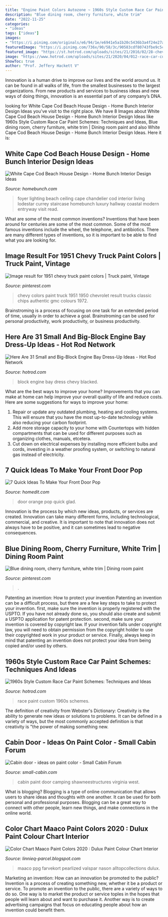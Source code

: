 ```yaml
---
title: "Engine Paint Colors Autozone ~ 1960s Style Custom Race Car Paint Schemes: Techniques And Ideas"
description: "Blue dining room, cherry furniture, white trim"
date: "2022-11-25"
categories:
- "ideas"
tags: ["ideas"]
images:
- "https://i.pinimg.com/originals/e6/94/1e/e6941e5a1b20c5436b3a4f24e27a5cf1.png"
featuredImage: "https://i.pinimg.com/736x/90/58/3c/90583cdf80743fbe9c5c16d9585c98eb.jpg"
featured_image: "https://st.hotrod.com/uploads/sites/21/2016/02/28-chevy-engine-bay-dress-up-blacked-out-small-block.jpg"
image: "https://www.hotrod.com/uploads/sites/21/2020/04/012-race-car-custom-paint-1960s-dragsters.jpg"
ShowToc: true
author: "Prof. Jeffery Hackett V"
---
```



Innovation is a human drive to improve our lives and the world around us. It can be found in all walks of life, from the smallest businesses to the largest organizations. From new products and services to business ideas and new ways of doing things, innovation is an essential part of any company’s DNA.

	

		
looking for White Cape Cod Beach House Design - Home Bunch Interior Design Ideas you've visit to the right place. We have 8 Images about White Cape Cod Beach House Design - Home Bunch Interior Design Ideas like 1960s Style Custom Race Car Paint Schemes: Techniques and Ideas, Blue dining room, cherry furniture, white trim | Dining room paint and also White Cape Cod Beach House Design - Home Bunch Interior Design Ideas. Here it is:
		
    
## White Cape Cod Beach House Design - Home Bunch Interior Design Ideas

<img loading=lazy src="http://www.homebunch.com/wp-content/uploads/2017/03/Foyer-lighting-Foyer-lighting-ideas-High-ceiling-foyer-lighting-Foyer-Lighting-is-Currey-and-Co-Lodestar-Chandelier-foyerlighting-foyer-lighting-highceilinglighting-CurreyandCo-Lodestar-Chandelier.jpg" onerror="this.onerror=null;this.src='https://tse4.mm.bing.net/th?id=OIP.f-krgsN8TEBAnDBwtLxL7QHaIL&amp;pid=15.1';" alt="White Cape Cod Beach House Design - Home Bunch Interior Design Ideas">

_Source: homebunch.com_

>foyer lighting beach ceiling cape chandelier cod interior living lodestar currey staircase homebunch luxury hallway coastal modern entryway visit read. 

	

What are some of the most common inventions?
Inventions that have been around for centuries are some of the most common. Some of the most famous inventions include the wheel, the telephone, and antibiotics. There are many different types of inventions, so it is important to be able to find what you are looking for.

    
## Image Result For 1951 Chevy Truck Paint Colors | Truck Paint, Vintage

<img loading=lazy src="https://i.pinimg.com/736x/90/58/3c/90583cdf80743fbe9c5c16d9585c98eb.jpg" onerror="this.onerror=null;this.src='https://tse4.mm.bing.net/th?id=OIP.izuWOVBB595oARSd6rt_yQHaIk&amp;pid=15.1';" alt="Image result for 1951 chevy truck paint colors | Truck paint, Vintage">

_Source: pinterest.com_

>chevy colors paint truck 1951 1950 chevrolet result trucks classic chips authentic gmc colours 1972. 

	

Brainstroming is a process of focusing on one task for an extended period of time, usually in order to achieve a goal. Brainstroming can be used for personal productivity, work productivity, or business productivity.

    
## Here Are 31 Small And Big-Block Engine Bay Dress-Up Ideas - Hot Rod Network

<img loading=lazy src="https://st.hotrod.com/uploads/sites/21/2016/02/28-chevy-engine-bay-dress-up-blacked-out-small-block.jpg" onerror="this.onerror=null;this.src='https://tse4.mm.bing.net/th?id=OIP.DFR13B0htnwmLl5Y72i3SgHaE8&amp;pid=15.1';" alt="Here Are 31 Small and Big-Block Engine Bay Dress-Up Ideas - Hot Rod Network">

_Source: hotrod.com_

>block engine bay dress chevy blacked. 

	

What are the best ways to improve your home?
Improvements that you can make at home can help improve your overall quality of life and reduce costs. Here are some suggestions for ways to improve your home: 
1. Repair or update any outdated plumbing, heating and cooling systems. This will ensure that you have the most up-to-date technology while also reducing your carbon footprint. 
2. Add more storage capacity to your home with Countertops with hidden compartments that can be used for different purposes such as organizing clothes, manuals, etcetera. 
3. Cut down on electrical expenses by installing more efficient bulbs and cords, investing in a weather proofing system, or switching to natural gas instead of electricity. 

    
## 7 Quick Ideas To Make Your Front Door Pop

<img loading=lazy src="https://cdn.homedit.com/wp-content/uploads/2012/08/orange-front-door.jpg" onerror="this.onerror=null;this.src='https://tse4.mm.bing.net/th?id=OIP.iReLRslVEyqHKUGpwmc4PgHaHa&amp;pid=15.1';" alt="7 Quick Ideas To Make Your Front Door Pop">

_Source: homedit.com_

>door orange pop quick glad. 

	

Innovation is the process by which new ideas, products, or services are created. Innovation can take many different forms, including technological, commercial, and creative. It is important to note that innovation does not always have to be positive, and it can sometimes lead to negative consequences.

    
## Blue Dining Room, Cherry Furniture, White Trim | Dining Room Paint

<img loading=lazy src="https://i.pinimg.com/originals/e6/94/1e/e6941e5a1b20c5436b3a4f24e27a5cf1.png" onerror="this.onerror=null;this.src='https://tse1.mm.bing.net/th?id=OIP.k0mDYhDoD2pNjb92h4-MXAHaKB&amp;pid=15.1';" alt="Blue dining room, cherry furniture, white trim | Dining room paint">

_Source: pinterest.com_

>. 

	

Patenting an invention: How to protect your invention
Patenting an invention can be a difficult process, but there are a few key steps to take to protect your invention. first, make sure the invention is properly registered with the USPTO. If you have not already done so, you should also create and submit a USPTO application for patent protection. second, make sure your invention is covered by copyright law. If your invention falls under copyright law, you will need to obtain permission from the copyright holder to use their copyrighted work in your product or service. Finally, always keep in mind that patenting an invention does not protect your idea from being copied and/or used by others.

    
## 1960s Style Custom Race Car Paint Schemes: Techniques And Ideas

<img loading=lazy src="https://www.hotrod.com/uploads/sites/21/2020/04/012-race-car-custom-paint-1960s-dragsters.jpg" onerror="this.onerror=null;this.src='https://tse2.mm.bing.net/th?id=OIP.WkjrB6OppdVrpwbI9-TTzgHaEK&amp;pid=15.1';" alt="1960s Style Custom Race Car Paint Schemes: Techniques and Ideas">

_Source: hotrod.com_

>race paint custom 1960s schemes. 

	

The definition of creativity from Webster's Dictionary:
Creativity is the ability to generate new ideas or solutions to problems. It can be defined in a variety of ways, but the most commonly accepted definition is that creativity is "the power of making something new.

    
## Cabin Door - Ideas On Paint Color - Small Cabin Forum

<img loading=lazy src="https://www.small-cabin.com/forum/shared_files/uploaded/4504/66735_2_o.jpg" onerror="this.onerror=null;this.src='https://tse4.mm.bing.net/th?id=OIP.q40dUS2d4YI13o9yul20aQHaE8&amp;pid=15.1';" alt="Cabin door - ideas on paint color - Small Cabin Forum">

_Source: small-cabin.com_

>cabin paint door camping shawneestructures virginia west. 

	

What is blogging?
Blogging is a type of online communication that allows users to share ideas and thoughts with one another. It can be used for both personal and professional purposes. Blogging can be a great way to connect with other people, learn new things, and make connections in the online world.

    
## Color Chart Maaco Paint Colors 2020 : Dulux Paint Colour Chart Interior

<img loading=lazy src="https://lh6.googleusercontent.com/proxy/cjpOGquErgvJ5Mx4ZaearDKWMj8emPQJVLcMjWVKKsh69pN8CRsF3O9wnDKpabZBblZ4_6TNXIm5khZw_O8iFsUo4vPUX0Qq5cEjD7ss05UnDSVtl8GkK_-jvArgSy_qo1ORQriuzBo=w1200-h630-p-k-no-nu" onerror="this.onerror=null;this.src='https://tse3.mm.bing.net/th?id=OIP.lHljp2u3lfDHPfwQ61xZwgAAAA&amp;pid=15.1';" alt="Color Chart Maaco Paint Colors 2020 : Dulux Paint Colour Chart Interior">

_Source: linnieq-parcel.blogspot.com_

>maaco ppg farvekort pearlized valspar nason alltopcollections dulux. 

	

Marketing an invention: How can an innovation be promoted to the public?
Invention is a process of creating something new, whether it be a product or service. To promote an invention to the public, there are a variety of ways to do so. One way is to market the product or service toples in the hopes that people will learn about and want to purchase it. Another way is to create advertising campaigns that focus on educating people about how an invention could benefit them.

